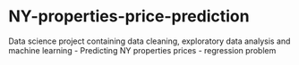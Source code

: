 # NY-properties-price-prediction
Data science project containing data cleaning, exploratory data analysis and machine learning - Predicting NY properties prices - regression problem
